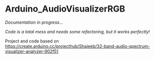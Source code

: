 # Arduino_AudioVisualizerRGB
 
*Documentation in progress...*

*Code is a total mess and needs some refactoring, but it works perfectly!*

Project and code based on https://create.arduino.cc/projecthub/Shajeeb/32-band-audio-spectrum-visualizer-analyzer-902f51
